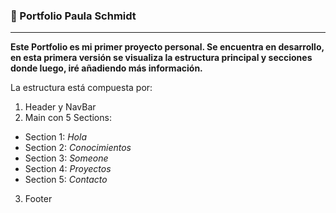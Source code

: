 ### 🙆 Portfolio Paula Schmidt
***

**Este Portfolio es mi primer proyecto personal. 
Se encuentra en desarrollo, en esta primera versión se visualiza la estructura principal y secciones donde luego, iré añadiendo más información.**


La estructura está compuesta por:
1. Header y NavBar
2. Main con 5 Sections: 
- Section 1: *Hola*
- Section 2: *Conocimientos*
- Section 3: *Someone*
- Section 4: *Proyectos*
- Section 5: *Contacto*
3. Footer
